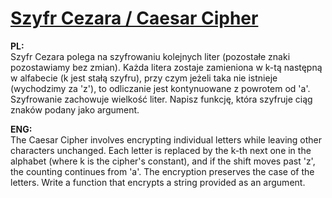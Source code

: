 # [Szyfr Cezara / Caesar Cipher](./Szyfr_Cezara.c)

**PL:**  
Szyfr Cezara polega na szyfrowaniu kolejnych liter (pozostałe znaki pozostawiamy bez zmian). Każda litera zostaje zamieniona w k-tą następną w alfabecie (k jest stałą szyfru), przy czym jeżeli taka nie istnieje (wychodzimy za 'z'), to odliczanie jest kontynuowane z powrotem od 'a'. Szyfrowanie zachowuje wielkość liter. Napisz funkcję, która szyfruje ciąg znaków podany jako argument.

**ENG:**  
The Caesar Cipher involves encrypting individual letters while leaving other characters unchanged. Each letter is replaced by the k-th next one in the alphabet (where k is the cipher's constant), and if the shift moves past 'z', the counting continues from 'a'. The encryption preserves the case of the letters. Write a function that encrypts a string provided as an argument.
